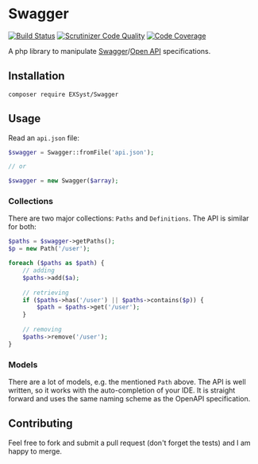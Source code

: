# Swagger

[![Build Status](https://travis-ci.org/GuilhemN/swagger.svg?branch=master)](https://travis-ci.org/GuilhemN/swagger)
[![Scrutinizer Code Quality](https://scrutinizer-ci.com/g/EXSyst/Swagger/badges/quality-score.png?b=master)](https://scrutinizer-ci.com/g/EXSyst/Swagger)
[![Code Coverage](https://scrutinizer-ci.com/g/EXSyst/Swagger/badges/coverage.png?b=master)](https://scrutinizer-ci.com/g/EXSyst/Swagger)

A php library to manipulate [Swagger](http://Swagger.io)/[Open API](https://openapis.org) specifications.

## Installation

```
composer require EXSyst/Swagger
```

## Usage

Read an `api.json` file:

```php
$swagger = Swagger::fromFile('api.json');

// or

$swagger = new Swagger($array);
```

### Collections

There are two major collections: `Paths` and `Definitions`. The API is similar for both:

```php
$paths = $swagger->getPaths();
$p = new Path('/user');

foreach ($paths as $path) {
	// adding
	$paths->add($a);
	
	// retrieving
	if ($paths->has('/user') || $paths->contains($p)) {
		$path = $paths->get('/user');
	}
	
	// removing
	$paths->remove('/user');
}
```

### Models

There are a lot of models, e.g. the mentioned `Path` above. The API is well written, so it works with the auto-completion of your IDE. It is straight forward and uses the same naming scheme as the OpenAPI specification.


## Contributing

Feel free to fork and submit a pull request (don't forget the tests) and I am happy to merge.


